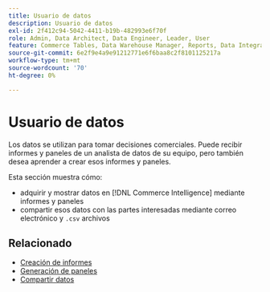 ```yaml
---
title: Usuario de datos
description: Usuario de datos
exl-id: 2f412c94-5042-4411-b19b-482993e6f70f
role: Admin, Data Architect, Data Engineer, Leader, User
feature: Commerce Tables, Data Warehouse Manager, Reports, Data Integration
source-git-commit: 6e2f9e4a9e91212771e6f6baa8c2f8101125217a
workflow-type: tm+mt
source-wordcount: '70'
ht-degree: 0%

---
```


# Usuario de datos

Los datos se utilizan para tomar decisiones comerciales. Puede recibir informes y paneles de un analista de datos de su equipo, pero también desea aprender a crear esos informes y paneles.

Esta sección muestra cómo:
* adquirir y mostrar datos en [!DNL Commerce Intelligence] mediante informes y paneles
* compartir esos datos con las partes interesadas mediante correo electrónico y `.csv` archivos

## Relacionado

* [Creación de informes](../mbi/data-user/reports/rpt-fundamentals.md)
* [Generación de paneles](../mbi/data-user/dashboards/ess-dashboards.md)
* [Compartir datos](../mbi/data-user/export-data/share-data.md)
